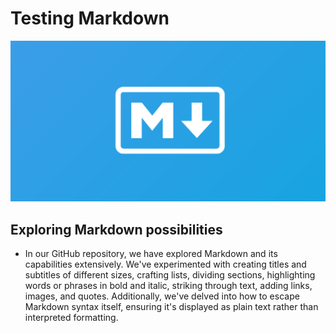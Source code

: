# Testing Markdown


![alt text](image-1.png)

 ## Exploring Markdown possibilities

 - In our GitHub repository, we have explored Markdown and its capabilities extensively. We've experimented with creating titles and subtitles of different sizes, crafting lists, dividing sections, highlighting words or phrases in bold and italic, striking through text, adding links, images, and quotes. Additionally, we've delved into how to escape Markdown syntax itself, ensuring it's displayed as plain text rather than interpreted formatting.
